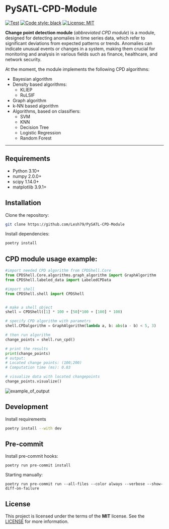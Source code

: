 # PySATL-CPD-Module

<a href="https://github.com/Lesh79/PySATL-CPD-Module/actions"><img alt="Test" src="https://github.com/Lesh79/PySATL-CPD-Module/actions/workflows/check.yaml/badge.svg"></a>
<a href="https://github.com/psf/black"><img alt="Code style: black" src="https://img.shields.io/badge/code%20style-black-000000.svg"></a>
<a href="https://github.com/Lesh79/PySATL-CPD-Module/blob/main/LICENSE"><img alt="License: MIT" src="https://black.readthedocs.io/en/stable/_static/license.svg"></a>

**Change point detection module** (*abbreviated CPD module*) is a module, designed for detecting anomalies in time series data, which refer to significant deviations from expected patterns or trends. Anomalies can indicate unusual events or changes in a system, making them crucial for monitoring and analysis in various fields such as finance, healthcare, and network security.

At the moment, the module implements the following CPD algorithms:
* Bayesian algorithm
* Density based algorithms:
    * KLIEP
    * RuLSIF
* Graph algorithm
* k-NN based algorithm
* Algorithms, based on classifiers:
    * SVM
    * KNN
    * Decision Tree
    * Logistic Regression
    * Random Forest
---

## Requirements

- Python 3.10+
- numpy 2.0.0+
- scipy 1.14.0+
- matplotlib 3.9.1+

## Installation

Clone the repository:

```bash
git clone https://github.com/Lesh79/PySATL-CPD-Module
```

Install dependencies:

```bash
poetry install
```

## CPD module usage example:

```python
#import needed CPD algorithm from CPDShell.Core
from CPDShell.Core.algorithms.graph_algorithm import GraphAlgorithm
from CPDShell.labeled_data import LabeledCPData

#import shell
from CPDShell.shell import CPDShell


# make a shell object
shell = CPDShell([1] * 100 + [50]*100 + [100] * 100)

# specify CPD algorithm with parametrs
shell.CPDalgorithm = GraphAlgorithm(lambda a, b: abs(a - b) < 5, 3)

# then run algorithm
change_points = shell.run_cpd()

# print the results
print(change_points)
# output:
# Located change points: (100;200)
# Computation time (ms): 0.03

# visualize data with located changepoints
change_points.visualize()
```
![example_of_output](assets/exam1.png)

## Development

Install requirements

```bash
poetry install --with dev
```

## Pre-commit

Install pre-commit hooks:

```shell
poetry run pre-commit install
```

Starting manually:

```shell
poetry run pre-commit run --all-files --color always --verbose --show-diff-on-failure
```

## License

This project is licensed under the terms of the **MIT** license. See the [LICENSE](LICENSE) for more information.
